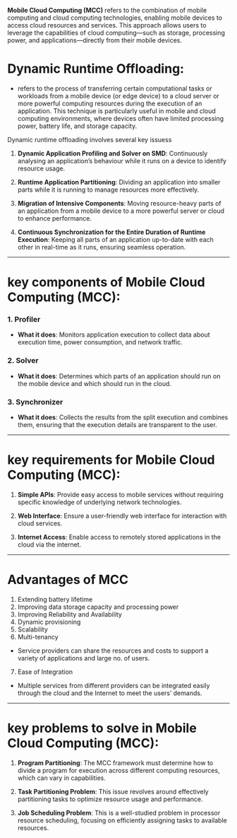 **Mobile Cloud Computing (MCC)** refers to the combination of mobile computing and cloud computing technologies, enabling mobile devices to access cloud resources and services. This approach allows users to leverage the capabilities of cloud computing—such as storage, processing power, and applications—directly from their mobile devices.


# Dynamic Runtime Offloading:
 - refers to the process of transferring certain computational tasks or workloads from a mobile device (or edge device) to a cloud server or more powerful computing resources during the execution of an application. This technique is particularly useful in mobile and cloud computing environments, where devices often have limited processing power, battery life, and storage capacity.

 Dynamic runtime offloading involves several key issuess

1. **Dynamic Application Profiling and Solver on SMD**: Continuously analysing an application’s behaviour while it runs on a device to identify resource usage.

2. **Runtime Application Partitioning**: Dividing an application into smaller parts while it is running to manage resources more effectively.

3. **Migration of Intensive Components**: Moving resource-heavy parts of an application from a mobile device to a more powerful server or cloud to enhance performance.

4. **Continuous Synchronization for the Entire Duration of Runtime Execution**: Keeping all parts of an application up-to-date with each other in real-time as it runs, ensuring seamless operation.


---



# key components of **Mobile Cloud Computing (MCC)**:

### 1. Profiler
- **What it does**: Monitors application execution to collect data about execution time, power consumption, and network traffic.

### 2. Solver
- **What it does**: Determines which parts of an application should run on the mobile device and which should run in the cloud.

### 3. Synchronizer
- **What it does**: Collects the results from the split execution and combines them, ensuring that the execution details are transparent to the user.

---


#  key requirements for Mobile Cloud Computing (MCC):

1. **Simple APIs**: Provide easy access to mobile services without requiring specific knowledge of underlying network technologies.

2. **Web Interface**: Ensure a user-friendly web interface for interaction with cloud services.

3. **Internet Access**: Enable access to remotely stored applications in the cloud via the internet.


----

# Advantages of MCC

1. Extending battery lifetime
2. Improving data storage capacity and processing power
3. Improving Reliability and Availability
4. Dynamic provisioning
5. Scalability
6. Multi-tenancy
- Service providers can share the resources and costs to support a variety of
applications and large no. of users.
7. Ease of Integration
-  Multiple services from different providers can be integrated easily through the cloud and
the Internet to meet the users’ demands.


---
# key problems to solve in Mobile Cloud Computing (MCC):

1. **Program Partitioning**: The MCC framework must determine how to divide a program for execution across different computing resources, which can vary in capabilities.

2. **Task Partitioning Problem**: This issue revolves around effectively partitioning tasks to optimize resource usage and performance.

3. **Job Scheduling Problem**: This is a well-studied problem in processor resource scheduling, focusing on efficiently assigning tasks to available resources.


